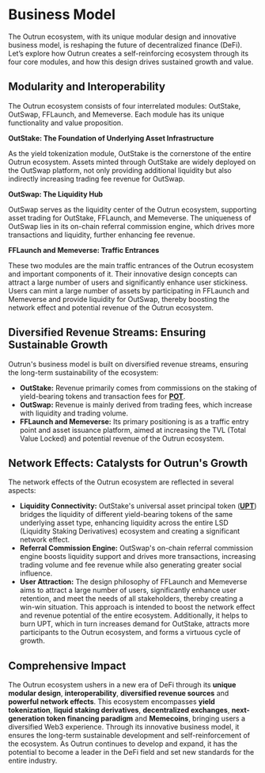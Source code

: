 # Business Model

The Outrun ecosystem, with its unique modular design and innovative business model, is reshaping the future of decentralized finance (DeFi). Let’s explore how Outrun creates a self-reinforcing ecosystem through its four core modules, and how this design drives sustained growth and value.

## **Modularity and Interoperability**

The Outrun ecosystem consists of four interrelated modules: OutStake, OutSwap, FFLaunch, and Memeverse. Each module has its unique functionality and value proposition.

**OutStake: The Foundation of Underlying Asset Infrastructure**

As the yield tokenization module, OutStake is the cornerstone of the entire Outrun ecosystem. Assets minted through OutStake are widely deployed on the OutSwap platform, not only providing additional liquidity but also indirectly increasing trading fee revenue for OutSwap.

**OutSwap: The Liquidity Hub**

OutSwap serves as the liquidity center of the Outrun ecosystem, supporting asset trading for OutStake, FFLaunch, and Memeverse. The uniqueness of OutSwap lies in its on-chain referral commission engine, which drives more transactions and liquidity, further enhancing fee revenue.

**FFLaunch and Memeverse: Traffic Entrances**

These two modules are the main traffic entrances of the Outrun ecosystem and important components of it. Their innovative design concepts can attract a large number of users and significantly enhance user stickiness. Users can mint a large number of assets by participating in FFLaunch and Memeverse and provide liquidity for OutSwap, thereby boosting the network effect and potential revenue of the Outrun ecosystem.

## **Diversified Revenue Streams: Ensuring Sustainable Growth**

Outrun's business model is built on diversified revenue streams, ensuring the long-term sustainability of the ecosystem:

* **OutStake:** Revenue primarily comes from commissions on the staking of yield-bearing tokens and transaction fees for [**POT**](outstake/yield-tokenization/pot.md).
* **OutSwap:** Revenue is mainly derived from trading fees, which increase with liquidity and trading volume.
* **FFLaunch and Memeverse:** Its primary positioning is as a traffic entry point and asset issuance platform, aimed at increasing the TVL (Total Value Locked) and potential revenue of the Outrun ecosystem.

## **Network Effects: Catalysts for Outrun's Growth**

The network effects of the Outrun ecosystem are reflected in several aspects:

* **Liquidity Connectivity:** OutStake's universal asset principal token ([**UPT**](outstake/yield-tokenization/pt.md)) bridges the liquidity of different yield-bearing tokens of the same underlying asset type, enhancing liquidity across the entire LSD (Liquidity Staking Derivatives) ecosystem and creating a significant network effect.
* **Referral Commission Engine:** OutSwap's on-chain referral commission engine boosts liquidity support and drives more transactions, increasing trading volume and fee revenue while also generating greater social influence.
* **User Attraction:** The design philosophy of FFLaunch and Memeverse aims to attract a large number of users, significantly enhance user retention, and meet the needs of all stakeholders, thereby creating a win-win situation. This approach is intended to boost the network effect and revenue potential of the entire ecosystem. Additionally, it helps to burn UPT, which in turn increases demand for OutStake, attracts more participants to the Outrun ecosystem, and forms a virtuous cycle of growth.

## **Comprehensive Impact**

The Outrun ecosystem ushers in a new era of DeFi through its **unique modular design**, **interoperability**, **diversified revenue sources** and **powerful network effects**. This ecosystem encompasses **yield tokenization**, **liquid staking derivatives**, **decentralized exchanges**, **next-generation token financing paradigm** and **Memecoins**, bringing users a diversified Web3 experience. Through its innovative business model, it ensures the long-term sustainable development and self-reinforcement of the ecosystem. As Outrun continues to develop and expand, it has the potential to become a leader in the DeFi field and set new standards for the entire industry.
